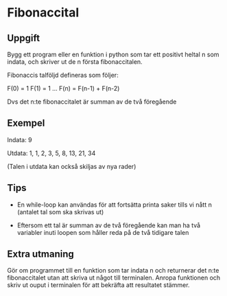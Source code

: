 # Fibonaccital

## Uppgift

Bygg ett program eller en funktion i python som tar ett positivt heltal n som indata, och skriver ut de n första fibonaccitalen.

Fibonaccis talföljd defineras som följer:

F(0) = 1
F(1) = 1
...
F(n) = F(n-1) + F(n-2)

Dvs det n:te fibonaccitalet är summan av de två föregående

## Exempel

Indata: 9

Utdata: 1, 1, 2, 3, 5, 8, 13, 21, 34

(Talen i utdata kan också skiljas av nya rader)

## Tips

- En while-loop kan användas för att fortsätta printa saker tills vi nått n (antalet tal som ska skrivas ut)

- Eftersom ett tal är summan av de två föregående kan man ha två variabler inuti loopen som håller reda på de två tidigare talen

## Extra utmaning

Gör om programmet till en funktion som tar indata n och returnerar det n:te fibonaccitalet utan att skriva ut något till terminalen. Anropa funktionen och skriv ut ouput i terminalen för att bekräfta att resultatet stämmer.

